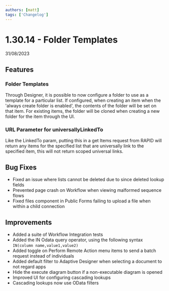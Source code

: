 ```yaml
---
authors: [matt]
tags: ['Changelog']
---
```


# 1.30.14 - Folder Templates
31/08/2023

## Features

### Folder Templates

Through Designer, it is possible to now configure a folder to use as a template for a particular list. If configured, when creating an item when the 'always create folder is enabled', the contents of the folder will be set on that item. For existing items, the folder will be cloned when creating a new folder for the item through the UI.

### URL Parameter for universallyLinkedTo

Like the LinkedTo param, putting this in a get Items request from RAPID will return any items for the specified list that are universally link to the specified item, this will not return scoped universal links.

## Bug Fixes

- Fixed an issue where lists cannot be deleted due to since deleted lookup fields
- Prevented page crash on Workflow when viewing malformed sequence flows
- Fixed files component in Public Forms failing to upload a file when within a child connection

## Improvements

- Added a suite of Workflow Integration tests
- Added the IN Odata query operator, using the following syntax `IN(column name,value1,value2)`
- Added toggle on Perform Remote Action menu items to send a batch request instead of individuals
- Added default filter to Adaptive Designer when selecting a document to not regard apps
- Hide the execute diagram button if a non-executable diagram is opened
- Improved UI for configuring cascading lookups
- Cascading lookups now use OData filters 